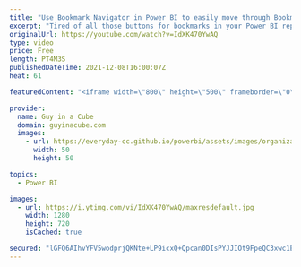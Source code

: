 ```yaml
---
title: "Use Bookmark Navigator in Power BI to easily move through Bookmarks"
excerpt: "Tired of all those buttons for bookmarks in your Power BI reports? Patrick shows you how to use the Bookmark Navigator to easily get going and get rid of all those buttons!  Create page and button navigators https://docs.microsoft.com/en-us/power-bi/create-reports/button-navigators  📢 Become a member:"
originalUrl: https://youtube.com/watch?v=IdXK470YwAQ
type: video
price: Free
length: PT4M3S
publishedDateTime: 2021-12-08T16:00:07Z
heat: 61

featuredContent: "<iframe width=\"800\" height=\"500\" frameborder=\"0\" src=\"https://www.youtube.com/embed/IdXK470YwAQ\" allow=\"accelerometer; autoplay; encrypted-media; gyroscope; picture-in-picture\" allowfullscreen></iframe>"

provider:
  name: Guy in a Cube
  domain: guyinacube.com
  images:
    - url: https://everyday-cc.github.io/powerbi/assets/images/organizations/guyinacube.com-50x50.jpg
      width: 50
      height: 50

topics:
  - Power BI

images:
  - url: https://i.ytimg.com/vi/IdXK470YwAQ/maxresdefault.jpg
    width: 1280
    height: 720
    isCached: true

secured: "lGFQ6AIhvYFV5wodprjQKNte+LP9icxQ+Qpcan0DIsPYJJIOt9FpeQC3xwc1EUG/BDvfAwASyVWHEGDNssUQDlID0Ny/BaaXc2h6yCR1vDaydX/0qPk2LqbqMoP7BlEcLZaF0CQ1MRXcQ/rTm7+hRL6NHf4M100LCQrHVLFk/3z5bhTwrvlybws+3aa/iFBTC+WEzVK7kjPCwfwoWqfSrP9FOK+A9qlFdahDo8N4XjpDg+XumKn1naywsVgkIui20i/RpzBSKhtyjTly2LIi/qul/YLtPuW4n2KRACsKfmILPTttxBLwjtr0TGD6C1BcAWfvwCJwU1dRHx/V9Eba8/Kip9fj215GZRUDhMSScUQdQ5KRpdS1slHb7N3hYUBqePlSOKfr4LBS8igtpWRNeA9/cBXZx6OvUmHfntLj4Gk=;rZYZ7QE4IjPjlxztnUh0RA=="
---
```


